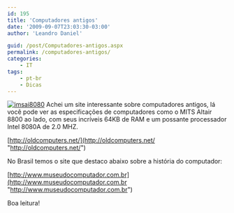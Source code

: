 ```yaml
---
id: 195
title: 'Computadores antigos'
date: '2009-09-07T23:03:30-03:00'
author: 'Leandro Daniel'

guid: /post/Computadores-antigos.aspx
permalink: /computadores-antigos/
categories:
    - IT
tags:
    - pt-br
    - Dicas
---
```


[![imsai8080](http://leandrodaniel.com/pics/WindowsLiveWriter/Computadoresantigos/35881DC0/imsai8080_thumb.jpg "imsai8080")](http://leandrodaniel.com/pics/WindowsLiveWriter/Computadoresantigos/418A0DF4/imsai8080.jpg) Achei um site interessante sobre computadores antigos, lá você pode ver as especificações de computadores como o MITS Altair 8800 ao lado, com seus incríveis 64KB de RAM e um possante processador Intel 8080A de 2.0 MHZ.

[http://oldcomputers.net/](http://oldcomputers.net/ "http://oldcomputers.net/")

No Brasil temos o site que destaco abaixo sobre a história do computador:

[http://www.museudocomputador.com.br](http://www.museudocomputador.com.br "http://www.museudocomputador.com.br")

Boa leitura!
